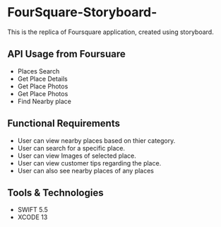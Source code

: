 # FourSquare-Storyboard-

This is the replica of Foursquare application, created using storyboard. 

 ## API Usage from Foursuare
 - Places Search
 - Get Place Details
 - Get Place Photos
 - Get Place Photos
 - Find Nearby place

## Functional Requirements 
- User can view nearby places based on thier category.
- User can search for a specific place.
- User can view Images of selected place.
- User can view customer tips regarding the place.
- User can also see nearby places of any places

## Tools & Technologies
 - SWIFT 5.5
 - XCODE 13
